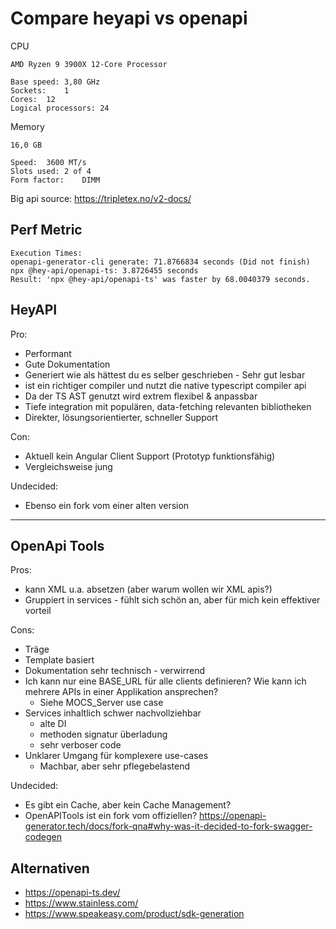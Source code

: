 # Compare heyapi vs openapi

CPU

    AMD Ryzen 9 3900X 12-Core Processor

    Base speed:	3,80 GHz
    Sockets:	1
    Cores:	12
    Logical processors:	24

Memory

    16,0 GB

    Speed:	3600 MT/s
    Slots used:	2 of 4
    Form factor:	DIMM

Big api source: https://tripletex.no/v2-docs/

## Perf Metric

```
Execution Times:
openapi-generator-cli generate: 71.8766834 seconds (Did not finish)
npx @hey-api/openapi-ts: 3.8726455 seconds
Result: 'npx @hey-api/openapi-ts' was faster by 68.0040379 seconds.
```

## HeyAPI

Pro:

- Performant
- Gute Dokumentation
- Generiert wie als hättest du es selber geschrieben - Sehr gut lesbar
- ist ein richtiger compiler und nutzt die native typescript compiler api
- Da der TS AST genutzt wird extrem flexibel & anpassbar
- Tiefe integration mit populären, data-fetching relevanten bibliotheken
- Direkter, lösungsorientierter, schneller Support

Con:

- Aktuell kein Angular Client Support (Prototyp funktionsfähig)
- Vergleichsweise jung

Undecided:

- Ebenso ein fork vom einer alten version

---

## OpenApi Tools

Pros:

- kann XML u.a. absetzen (aber warum wollen wir XML apis?)
- Gruppiert in services - fühlt sich schön an, aber für mich kein effektiver vorteil

Cons:

- Träge
- Template basiert
- Dokumentation sehr technisch - verwirrend
- Ich kann nur eine BASE_URL für alle clients definieren? Wie kann ich mehrere APIs in einer Applikation ansprechen?
  - Siehe MOCS_Server use case
- Services inhaltlich schwer nachvollziehbar
  - alte DI
  - methoden signatur überladung
  - sehr verboser code
- Unklarer Umgang für komplexere use-cases
  - Machbar, aber sehr pflegebelastend

Undecided:

- Es gibt ein Cache, aber kein Cache Management?
- OpenAPITools ist ein fork vom offiziellen?
  https://openapi-generator.tech/docs/fork-qna#why-was-it-decided-to-fork-swagger-codegen

## Alternativen

- https://openapi-ts.dev/
- https://www.stainless.com/
- https://www.speakeasy.com/product/sdk-generation
